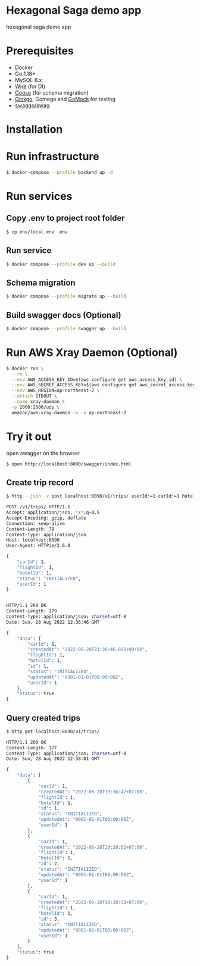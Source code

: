 # Hexagonal Saga demo app

hexagonal saga demo app

# Prerequisites

- Docker
- Go 1.18+
- MySQL 8.x
- [Wire](https://github.com/google/wire) (for DI)
- [Goose](https://github.com/pressly/goose) (for schema migration)
- [Ginkgo](https://onsi.github.io/ginkgo/), Gomega and [GoMock](https://github.com/golang/mock) for testing
- [swaggo/swag](https://github.com/swaggo/swag)

# Installation

# Run infrastructure

```bash
$ docker-compose --profile backend up -d
```

# Run services

## Copy .env to project root folder

```bash
$ cp env/local.env .env
```

## Run service

```bash
$ docker compose --profile dev up --build
```

## Schema migration

```bash
$ docker compose --profile migrate up --build
```

## Build swagger docs (Optional)

```bash
$ docker compose --profile swagger up --build
```

# Run AWS Xray Daemon (Optional)

```bash
$ docker run \
  --rm \
  --env AWS_ACCESS_KEY_ID=$(aws configure get aws_access_key_id) \
  --env AWS_SECRET_ACCESS_KEY=$(aws configure get aws_secret_access_key) \
  --env AWS_REGION=ap-northeast-2 \
  --attach STDOUT \
  --name xray-daemon \
  -p 2000:2000/udp \
  amazon/aws-xray-daemon -o -n ap-northeast-2
```

# Try it out

open swagger on the browser

```bash
$ open http://localhost:8090/swagger/index.html
```

## Create trip record

```bash
$ http --json -v post localhost:8090/v1/trips/ userId:=1 carId:=1 hotelId:=1 flightId:=1

POST /v1/trips/ HTTP/1.1
Accept: application/json, */*;q=0.5
Accept-Encoding: gzip, deflate
Connection: keep-alive
Content-Length: 79
Content-Type: application/json
Host: localhost:8090
User-Agent: HTTPie/2.6.0

{
    "carId": 1,
    "flightId": 1,
    "hotelId": 1,
    "status": "INITIALIZED",
    "userId": 1
}


HTTP/1.1 200 OK
Content-Length: 179
Content-Type: application/json; charset=utf-8
Date: Sun, 28 Aug 2022 12:36:46 GMT

{
    "data": {
        "carId": 1,
        "createdAt": "2022-08-28T21:36:46.825+09:00",
        "flightId": 1,
        "hotelId": 1,
        "id": 1,
        "status": "INITIALIZED",
        "updatedAt": "0001-01-01T00:00:00Z",
        "userId": 1
    },
    "status": true
}
```

## Query created trips

```bash
$ http get localhost:8090/v1/trips/                                                                                                                               dongkyl@DongGyunui-MacBookAir

HTTP/1.1 200 OK
Content-Length: 177
Content-Type: application/json; charset=utf-8
Date: Sun, 28 Aug 2022 12:38:01 GMT

{
    "data": [
        {
            "carId": 1,
            "createdAt": "2022-08-28T19:36:47+07:00",
            "flightId": 1,
            "hotelId": 1,
            "id": 1,
            "status": "INITIALIZED",
            "updatedAt": "0001-01-01T00:00:00Z",
            "userId": 1
        },
        {
            "carId": 1,
            "createdAt": "2022-08-28T19:38:52+07:00",
            "flightId": 1,
            "hotelId": 1,
            "id": 2,
            "status": "INITIALIZED",
            "updatedAt": "0001-01-01T00:00:00Z",
            "userId": 1
        },
        {
            "carId": 1,
            "createdAt": "2022-08-28T19:38:53+07:00",
            "flightId": 1,
            "hotelId": 1,
            "id": 3,
            "status": "INITIALIZED",
            "updatedAt": "0001-01-01T00:00:00Z",
            "userId": 1
        }
    ],
    "status": true
}
```
